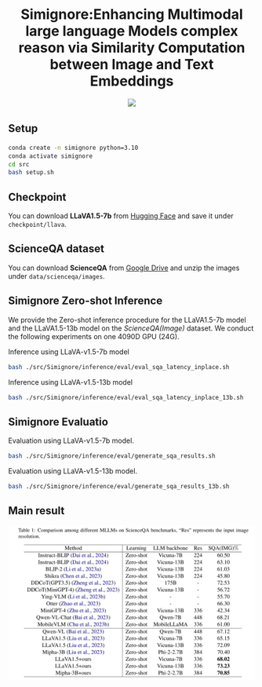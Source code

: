 <h1 align="center">Simignore:Enhancing Multimodal large language Models complex reason via Similarity Computation between Image and Text Embeddings</h1>




<div align=center>
<img src="./fig/structure.jpg"/><br>
</div>










## Setup
```bash
conda create -n simignore python=3.10
conda activate simignore
cd src
bash setup.sh
```

## Checkpoint

You can download **LLaVA1.5-7b** from [Hugging Face](https://huggingface.co/liuhaotian/llava-v1.5-7b) and save it under `checkpoint/llava`.
## ScienceQA dataset
You can download **ScienceQA** from [Google Drive](https://drive.google.com/drive/folders/1w8imCXWYn2LxajmGeGH_g5DaL2rabHev?usp=sharing) and unzip the images under `data/scienceqa/images`.

## Simignore Zero-shot Inference
We provide the Zero-shot inference procedure for the LLaVA1.5-7b model and the LLaVA1.5-13b model on the *ScienceQA(Image)* dataset. We conduct the following experiments on one 4090D GPU (24G).

Inference using LLaVA-v1.5-7b model
```bash
bash ./src/Simignore/inference/eval/eval_sqa_latency_inplace.sh
```
Inference using LLaVA-v1.5-13b model
```bash
bash ./src/Simignore/inference/eval/eval_sqa_latency_inplace_13b.sh 
```


## Simignore Evaluatio

Evaluation using LLaVA-v1.5-7b model.
```bash
bash ./src/Simignore/inference/eval/generate_sqa_results.sh
```
Evaluation using LLaVA-v1.5-13b model.
```bash
bash ./src/Simignore/inference/eval/generate_sqa_results_13b.sh 
```
## Main result
<div align=center>
<img src="./fig/compare.png"/><br>
</div>
